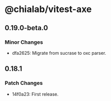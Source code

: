 # @chialab/vitest-axe

## 0.19.0-beta.0

### Minor Changes

- dfa2625: Migrate from sucrase to oxc parser.

## 0.18.1

### Patch Changes

- 14f0a23: First release.
